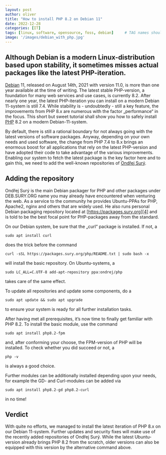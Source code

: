 ```yaml
---
layout: post
author: oliver
title: "How to install PHP 8.2 on Debian 11"
date: 2022-12-28
categories: [IT]
tags: [linux, software, opensource, foss, debian]     # TAG names should always be lowercase
image: '/images/debian_with_php.jpg'
---
```


## Although Debian is a modern Linux-distribution based upon stability, it sometimes misses actual packages like the latest PHP-iteration.

[Debian][1] 11, released on August 14th, 2021 with version 11.0, is more than one year available at the time of writing. The latest stable PHP-version, a foundation for many web services and use cases, is currently 8.2. After nearly one year, the latest PHP-iteration you can install on a modern Debian 11-system is still 7.4. While stability is - undoubtedly - still a key feature, the improvements from PHP 8.x are numerous with the factor „performance“ in the focus. This short but sweet tutorial shall show you how to safely install [PHP][2] 8.2 on a modern Debian-11-system.

By default, there is still a rational boundary for not always going with the latest versions of software packages. Anyway, depending on your own needs and used software, the change from PHP 7.4 to 8.x brings an enormous boost for all applications that rely on the latest PHP-version and have adopted their code to take advantage of the various improvements. Enabling our system to fetch the latest package is the key factor here and to gain this, we need to add the well-known repositories of [Ondřej Surý][3].

## Adding the repository

Ondřej Surý is the main Debian packager for PHP and other packages under DEB.SURY.ORG name you may already have encountered when venturing the web. As a service to the community he provides Ubuntu-PPAs for PHP, Apache2, nginx and others that are widely used. He also runs personal Debian packaging repository located at [https://packages.sury.org][4] and is told to be the best focal point for PHP-packages away from the standard.

On our Debian system, be sure that the „curl“ package is installed. If not, a 

	sudo apt install curl

does the trick before the command

	curl -sSL https://packages.sury.org/php/README.txt | sudo bash -x

will install the basic repository. On Ubuntu-systems, a

	sudo LC_ALL=C.UTF-8 add-apt-repository ppa:ondrej/php

takes care of the same effect.

To update all repositories and update some components, do a

	sudo apt update && sudo apt upgrade

to ensure your system is ready for all further installation tasks.

After having met all prerequisites, it’s now time to finally get familiar with PHP 8.2. To install the basic module, use the command

	sudo apt install php8.2-fpm

and, after conforming your choose, the FPM-version of PHP will be installed. To check whether you did succeed or not, a

	php -v

is always a good choice.

Further modules can be additionally installed depending upon your needs, for example the GD- and Curl-modules can be added via

	sudo apt install php8.2-gd php8.2-curl 

in no time!

## Verdict

With quite no efforts, we managed to install the latest iteration of PHP 8.x on our Debian 11-system. Further updates and security fixes will make use of the recently added repositories of Ondřej Surý. While the latest Ubuntu-version already brings PHP 8.2 from the scratch, older versions can also be equipped with this version by the alternative command above.

[1]:	https://www.debian.org/
[2]:	https://www.php.net/
[3]:	https://deb.sury.org/
[4]:	https://packages.sury.org